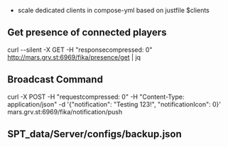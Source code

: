 - scale dedicated clients in compose-yml based on justfile $clients


## Get presence of connected players
curl --silent -X GET -H "responsecompressed: 0" http://mars.grv.st:6969/fika/presence/get | jq

## Broadcast Command
curl -X POST -H "requestcompressed: 0" -H "Content-Type: application/json" -d '{"notification": "Testing 123!", "notificationIcon": 0}' mars.grv.st:6969/fika/notification/push


## SPT_data/Server/configs/backup.json
